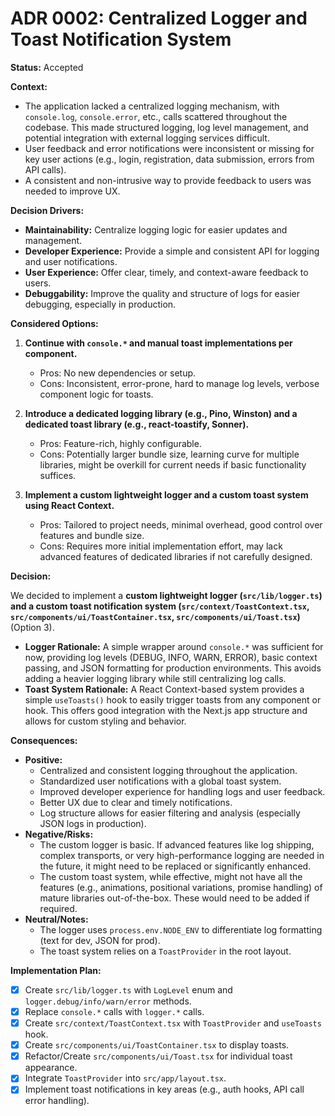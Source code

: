 # ADR 0002: Centralized Logger and Toast Notification System

**Status:** Accepted

**Context:**

*   The application lacked a centralized logging mechanism, with `console.log`, `console.error`, etc., calls scattered throughout the codebase. This made structured logging, log level management, and potential integration with external logging services difficult.
*   User feedback and error notifications were inconsistent or missing for key user actions (e.g., login, registration, data submission, errors from API calls).
*   A consistent and non-intrusive way to provide feedback to users was needed to improve UX.

**Decision Drivers:**

*   **Maintainability:** Centralize logging logic for easier updates and management.
*   **Developer Experience:** Provide a simple and consistent API for logging and user notifications.
*   **User Experience:** Offer clear, timely, and context-aware feedback to users.
*   **Debuggability:** Improve the quality and structure of logs for easier debugging, especially in production.

**Considered Options:**

1.  **Continue with `console.*` and manual toast implementations per component.**
    *   Pros: No new dependencies or setup.
    *   Cons: Inconsistent, error-prone, hard to manage log levels, verbose component logic for toasts.

2.  **Introduce a dedicated logging library (e.g., Pino, Winston) and a dedicated toast library (e.g., react-toastify, Sonner).**
    *   Pros: Feature-rich, highly configurable.
    *   Cons: Potentially larger bundle size, learning curve for multiple libraries, might be overkill for current needs if basic functionality suffices.

3.  **Implement a custom lightweight logger and a custom toast system using React Context.**
    *   Pros: Tailored to project needs, minimal overhead, good control over features and bundle size.
    *   Cons: Requires more initial implementation effort, may lack advanced features of dedicated libraries if not carefully designed.

**Decision:**

We decided to implement a **custom lightweight logger (`src/lib/logger.ts`) and a custom toast notification system (`src/context/ToastContext.tsx`, `src/components/ui/ToastContainer.tsx`, `src/components/ui/Toast.tsx`)** (Option 3).

*   **Logger Rationale:** A simple wrapper around `console.*` was sufficient for now, providing log levels (DEBUG, INFO, WARN, ERROR), basic context passing, and JSON formatting for production environments. This avoids adding a heavier logging library while still centralizing log calls.
*   **Toast System Rationale:** A React Context-based system provides a simple `useToasts()` hook to easily trigger toasts from any component or hook. This offers good integration with the Next.js app structure and allows for custom styling and behavior.

**Consequences:**

*   **Positive:**
    *   Centralized and consistent logging throughout the application.
    *   Standardized user notifications with a global toast system.
    *   Improved developer experience for handling logs and user feedback.
    *   Better UX due to clear and timely notifications.
    *   Log structure allows for easier filtering and analysis (especially JSON logs in production).
*   **Negative/Risks:**
    *   The custom logger is basic. If advanced features like log shipping, complex transports, or very high-performance logging are needed in the future, it might need to be replaced or significantly enhanced.
    *   The custom toast system, while effective, might not have all the features (e.g., animations, positional variations, promise handling) of mature libraries out-of-the-box. These would need to be added if required.
*   **Neutral/Notes:**
    *   The logger uses `process.env.NODE_ENV` to differentiate log formatting (text for dev, JSON for prod).
    *   The toast system relies on a `ToastProvider` in the root layout.

**Implementation Plan:**

*   [X] Create `src/lib/logger.ts` with `LogLevel` enum and `logger.debug/info/warn/error` methods.
*   [X] Replace `console.*` calls with `logger.*` calls.
*   [X] Create `src/context/ToastContext.tsx` with `ToastProvider` and `useToasts` hook.
*   [X] Create `src/components/ui/ToastContainer.tsx` to display toasts.
*   [X] Refactor/Create `src/components/ui/Toast.tsx` for individual toast appearance.
*   [X] Integrate `ToastProvider` into `src/app/layout.tsx`.
*   [X] Implement toast notifications in key areas (e.g., auth hooks, API call error handling). 